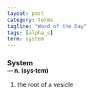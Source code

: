 ```yaml
---
layout: post
category: terms
tagline: "Word of the Day"
tags: [alpha_s]
term: system
---
```


<h3>System<br/> <small>&mdash; n. (sys<span>&middot;</span>tem)</small></h3>
<p><ol><li>the root of a vesicle</li>
</ol></p>
